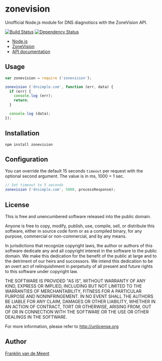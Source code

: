 zonevision
==========

Unofficial Node.js module for DNS diagnotiscs with the ZoneVision API.

[![Build Status](https://travis-ci.org/fvdm/nodejs-zonevision.svg?branch=master)](https://travis-ci.org/fvdm/nodejs-zonevision)
[![Dependency Status](https://gemnasium.com/badges/github.com/fvdm/nodejs-zonevision.svg)](https://gemnasium.com/github.com/fvdm/nodejs-zonevision)


* [Node.js](https://nodejs.org)
* [ZoneVision](http://zone.vision)
* [API documentation](https://api.zone.vision)


Usage
-----

```js
var zonevision = require ('zonevision');

zonevision ('dnsimple.com', function (err, data) {
  if (err) {
    console.log (err);
    return;
  }

  console.log (data);
});
```


Installation
------------

`npm install zonevision`


Configuration
-------------

You can override the default 15 seconds `timeout` per request
with the optional second argument. The value is in ms, 1000 = 1 sec.


```js
// Set timeout to 5 seconds
zonevision ('dnsimple.com', 5000, processResponse);
```


License
-------

This is free and unencumbered software released into the public domain.

Anyone is free to copy, modify, publish, use, compile, sell, or
distribute this software, either in source code form or as a compiled
binary, for any purpose, commercial or non-commercial, and by any
means.

In jurisdictions that recognize copyright laws, the author or authors
of this software dedicate any and all copyright interest in the
software to the public domain. We make this dedication for the benefit
of the public at large and to the detriment of our heirs and
successors. We intend this dedication to be an overt act of
relinquishment in perpetuity of all present and future rights to this
software under copyright law.

THE SOFTWARE IS PROVIDED "AS IS", WITHOUT WARRANTY OF ANY KIND,
EXPRESS OR IMPLIED, INCLUDING BUT NOT LIMITED TO THE WARRANTIES OF
MERCHANTABILITY, FITNESS FOR A PARTICULAR PURPOSE AND NONINFRINGEMENT.
IN NO EVENT SHALL THE AUTHORS BE LIABLE FOR ANY CLAIM, DAMAGES OR
OTHER LIABILITY, WHETHER IN AN ACTION OF CONTRACT, TORT OR OTHERWISE,
ARISING FROM, OUT OF OR IN CONNECTION WITH THE SOFTWARE OR THE USE OR
OTHER DEALINGS IN THE SOFTWARE.

For more information, please refer to <http://unlicense.org>


Author
------

[Franklin van de Meent](https://frankl.in)
